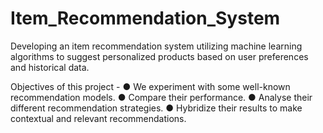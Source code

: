 # Item_Recommendation_System
Developing an item recommendation system utilizing machine learning algorithms to suggest personalized products based on user preferences and historical data.

Objectives of this project - 
● We experiment with some well-known recommendation models.
● Compare their performance.
● Analyse their different recommendation strategies.
● Hybridize their results to make contextual and relevant recommendations.
